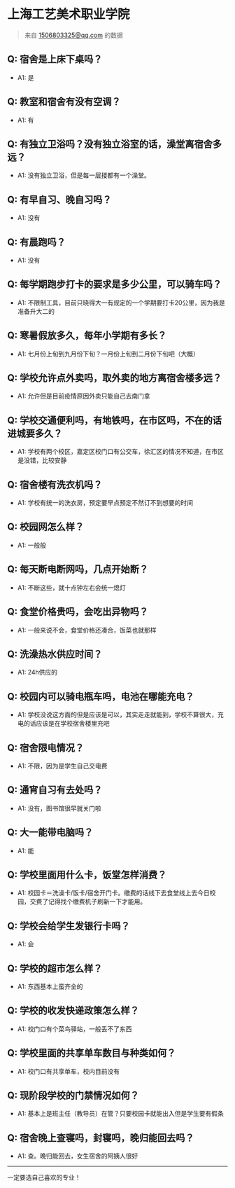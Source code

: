 # 上海工艺美术职业学院
> 来自 1506803325@qq.com 的数据
## Q: 宿舍是上床下桌吗？
- A1: 是
## Q: 教室和宿舍有没有空调？
- A1: 有
## Q: 有独立卫浴吗？没有独立浴室的话，澡堂离宿舍多远？
- A1: 没有独立卫浴，但是每一层搂都有一个澡堂。
## Q: 有早自习、晚自习吗？
- A1: 没有
## Q: 有晨跑吗？
- A1: 没有
## Q: 每学期跑步打卡的要求是多少公里，可以骑车吗？
- A1: 不限制工具，目前只晓得大一有规定的一个学期要打卡20公里，因为我是准备升大二的
## Q: 寒暑假放多久，每年小学期有多长？
- A1: 七月份上旬到九月份下旬？一月份上旬到二月份下旬吧（大概）
## Q: 学校允许点外卖吗，取外卖的地方离宿舍楼多远？
- A1: 允许但是目前疫情原因外卖只能自己去南门拿
## Q: 学校交通便利吗，有地铁吗，在市区吗，不在的话进城要多久？
- A1: 学校有两个校区，嘉定区校门口有公交车，徐汇区的情况不知道，在市区是没错，比较安静
## Q: 宿舍楼有洗衣机吗？
- A1: 学校有统一的洗衣房，预定要早点预定不然订不到想要的时间
## Q: 校园网怎么样？
- A1: 一般般
## Q: 每天断电断网吗，几点开始断？
- A1: 不断这些，就十点钟左右会统一熄灯
## Q: 食堂价格贵吗，会吃出异物吗？
- A1: 一般来说不会，食堂价格还凑合，饭菜也就那样
## Q: 洗澡热水供应时间？
- A1: 24h供应的
## Q: 校园内可以骑电瓶车吗，电池在哪能充电？
- A1: 学校没说这方面的但是应该是可以，其实走走就能到，学校不算很大，充电的话应该是在学校宿舍楼里充吧
## Q: 宿舍限电情况？
- A1: 不限，因为是学生自己交电费
## Q: 通宵自习有去处吗？
- A1: 没有，图书馆很早就关门啦
## Q: 大一能带电脑吗？
- A1: 能
## Q: 学校里面用什么卡，饭堂怎样消费？
- A1: 校园卡＝洗澡卡/饭卡/宿舍开门卡。缴费的话线下去食堂线上去今日校园，交费了记得找个缴费机子刷新一下才能用。
## Q: 学校会给学生发银行卡吗？
- A1: 会
## Q: 学校的超市怎么样？
- A1: 东西基本上蛮齐全的
## Q: 学校的收发快递政策怎么样？
- A1: 校门口有个菜鸟驿站，一般丢不了东西
## Q: 学校里面的共享单车数目与种类如何？
- A1: 校门口有共享单车，校内目前没有
## Q: 现阶段学校的门禁情况如何？
- A1: 基本上是班主任（教导员）在管？只要校园卡就能出入但是学生要有假条
## Q: 宿舍晚上查寝吗，封寝吗，晚归能回去吗？
- A1: 查。晚归能回去，女生宿舍的阿姨人很好
***
一定要选自己喜欢的专业！